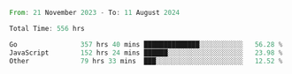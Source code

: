 <!--START_SECTION:waka-->

```rust
From: 21 November 2023 - To: 11 August 2024

Total Time: 556 hrs

Go                357 hrs 40 mins ██████████████░░░░░░░░░░░   56.28 %
JavaScript        152 hrs 24 mins ██████░░░░░░░░░░░░░░░░░░░   23.98 %
Other             79 hrs 33 mins  ███░░░░░░░░░░░░░░░░░░░░░░   12.52 %
```

<!--END_SECTION:waka-->

